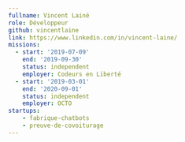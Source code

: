 ```yaml
---
fullname: Vincent Lainé
role: Développeur
github: vincentlaine
link: https://www.linkedin.com/in/vincent-laine/
missions:
  - start: '2019-07-09'
    end: '2019-09-30'
    status: independent
    employer: Codeurs en Liberté
  - start: '2019-03-01'
    end: '2020-09-01'
    status: independent
    employer: OCTO
startups:
    - fabrique-chatbots
    - preuve-de-covoiturage
---
```

